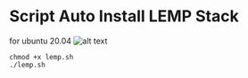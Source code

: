 # Script Auto Install LEMP Stack
 for ubuntu 20.04
![alt text](https://i.imgur.com/kYv8Wtt.jpg)

```
chmod +x lemp.sh
./lemp.sh
```

